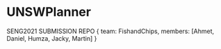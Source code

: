 # UNSWPlanner

SENG2021 SUBMISSION REPO
{
         team: FishandChips,
         members: [Ahmet,
         Daniel,
         Humza,
         Jacky,
         Martin]
}
